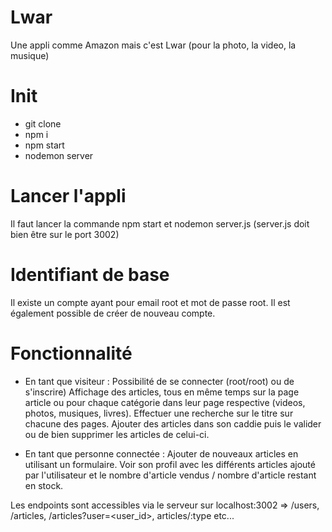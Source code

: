 # Lwar

Une appli comme Amazon mais c'est Lwar (pour la photo, la video, la musique)

# Init
- git clone
- npm i
- npm start
- nodemon server

# Lancer l'appli 
Il faut lancer la commande npm start et nodemon server.js (server.js doit bien être sur le port 3002)

# Identifiant de base
Il existe un compte ayant pour email root et mot de passe root. Il est également possible de créer de nouveau compte.

# Fonctionnalité
- En tant que visiteur : 
Possibilité de se connecter (root/root) ou de s'inscrire)
Affichage des articles, tous en même temps sur la page article ou pour chaque catégorie dans leur page respective (videos, photos, musiques, livres).
Effectuer une recherche sur le titre sur chacune des pages.
Ajouter des articles dans son caddie puis le valider ou de bien supprimer les articles de celui-ci.

- En tant que personne connectée :
Ajouter de nouveaux articles en utilisant un formulaire.
Voir son profil avec les différents articles ajouté par l'utilisateur et le nombre d'article vendus / nombre d'article restant en stock.

Les endpoints sont accessibles via le serveur sur localhost:3002 => /users, /articles, /articles?user=<user_id>, articles/:type etc...
